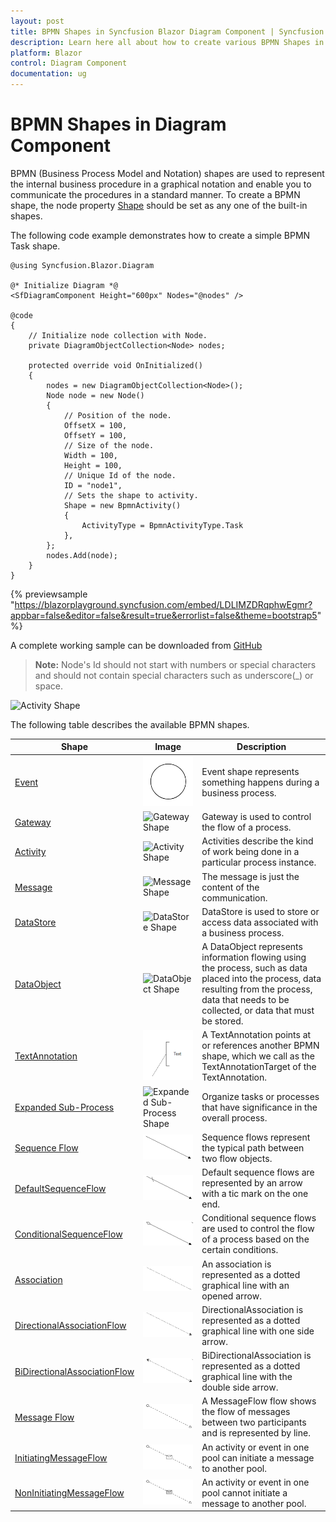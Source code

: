 ```yaml
---
layout: post
title: BPMN Shapes in Syncfusion Blazor Diagram Component | Syncfusion
description: Learn here all about how to create various BPMN Shapes in Syncfusion Blazor Diagram component and more.
platform: Blazor
control: Diagram Component
documentation: ug
---
```


# BPMN Shapes in Diagram Component

BPMN (Business Process Model and Notation) shapes are used to represent the internal business procedure in a graphical notation and enable you to communicate the procedures in a standard manner. To create a BPMN shape, the node property [Shape](https://help.syncfusion.com/cr/blazor/Syncfusion.Blazor.Diagram.Shape.html) should be set as any one of the built-in shapes.

The following code example demonstrates how to create a simple BPMN Task shape.

```cshtml
@using Syncfusion.Blazor.Diagram

@* Initialize Diagram *@
<SfDiagramComponent Height="600px" Nodes="@nodes" />

@code
{
    // Initialize node collection with Node.
    private DiagramObjectCollection<Node> nodes;

    protected override void OnInitialized()
    {
        nodes = new DiagramObjectCollection<Node>();
        Node node = new Node()
        {
            // Position of the node.
            OffsetX = 100,
            OffsetY = 100,
            // Size of the node.
            Width = 100,
            Height = 100,
            // Unique Id of the node.
            ID = "node1",
            // Sets the shape to activity.
            Shape = new BpmnActivity()
            {
                ActivityType = BpmnActivityType.Task
            },
        };
        nodes.Add(node);
    }
}
```
{% previewsample "https://blazorplayground.syncfusion.com/embed/LDLIMZDRqphwEgmr?appbar=false&editor=false&result=true&errorlist=false&theme=bootstrap5" %}

A complete working sample can be downloaded from [GitHub](https://github.com/SyncfusionExamples/Blazor-Diagram-Examples/tree/master/UG-Samples/BpmnEditor/BpmnShape/BpmnShape)


>**Note:** Node's Id should not start with numbers or special characters and should not contain special characters such as underscore(_) or space.

![Activity Shape](../images/Task.png) 

The following table describes the available BPMN shapes.

| Shape | Image | Description|
| -------- | -------- | -------- |
| [Event](https://help.syncfusion.com/cr/blazor/Syncfusion.Blazor.Diagram.BpmnDataObject.html) | ![Event Shape](../images/Bpmn-Event-Start.png) |Event shape represents something happens during a business process.|
| [Gateway](https://help.syncfusion.com/cr/blazor/Syncfusion.Blazor.Diagram.BpmnGateway.html) | ![Gateway Shape](../images/Gateway.png) |Gateway is used to control the flow of a process.|
| [Activity](https://help.syncfusion.com/cr/blazor/Syncfusion.Blazor.Diagram.BpmnActivity.html) | ![Activity Shape](../images/Task.png) |Activities describe the kind of work being done in a particular process instance.|
| [Message](https://help.syncfusion.com/cr/blazor/Syncfusion.Blazor.Diagram.BpmnMessage.html) | ![Message Shape](../images/Message.png) |The message is just the content of the communication.|
| [DataStore](https://help.syncfusion.com/cr/blazor/Syncfusion.Blazor.Diagram.BpmnDataObject.html) | ![DataStore Shape](../images/Datasource.png) |DataStore is used to store or access data associated with a business process.|
| [DataObject](https://help.syncfusion.com/cr/blazor/Syncfusion.Blazor.Diagram.BpmnDataObject.html) | ![DataObject Shape](../images/Dataobject.png) |A DataObject represents information flowing using the process, such as data placed into the process, data resulting from the process, data that needs to be collected, or data that must be stored.|
| [TextAnnotation](https://help.syncfusion.com/cr/blazor/Syncfusion.Blazor.Diagram.BpmnTextAnnotation.html) | ![TextAnnotation Shape](../images/Bpmn-TextAnnotation-Auto.png) |A TextAnnotation points at or references another BPMN shape, which we call as the TextAnnotationTarget of the TextAnnotation.|
| [Expanded Sub-Process](https://help.syncfusion.com/cr/blazor/Syncfusion.Blazor.Diagram.BpmnExpandedSubProcess.html) | ![Expanded Sub-Process Shape](../images/Group.png) |Organize tasks or processes that have significance in the overall process.|
| [Sequence Flow](https://help.syncfusion.com/cr/blazor/Syncfusion.Blazor.Diagram.BpmnFlowType.html#Syncfusion_Blazor_Diagram_BpmnFlowType_SequenceFlow) | ![Sequence Flow  Shape](../images/Bpmn-SequenceFlow.png) |Sequence flows represent the typical path between two flow objects.|
| [DefaultSequenceFlow](https://help.syncfusion.com/cr/blazor/Syncfusion.Blazor.Diagram.BpmnFlowType.html#Syncfusion_Blazor_Diagram_BpmnFlowType_DefaultSequenceFlow) | ![Default Sequence BPMN Shape](../images/Bpmn-DefaultSequentialFlow.png) |Default sequence flows are represented by an arrow with a tic mark on the one end.|
| [ConditionalSequenceFlow](https://help.syncfusion.com/cr/blazor/Syncfusion.Blazor.Diagram.BpmnFlowType.html#Syncfusion_Blazor_Diagram_BpmnFlowType_ConditionalSequenceFlow) | ![Conditional Sequence BPMN Shape](../images/Bpmn-ConditionalSequenceFlow.png) |Conditional sequence flows are used to control the flow of a process based on the certain conditions.|
| [Association](https://help.syncfusion.com/cr/blazor/Syncfusion.Blazor.Diagram.BpmnFlowType.html#Syncfusion_Blazor_Diagram_BpmnFlowType_AssociationFlow) | ![Association Shape](../images/Bpmn-AssociationFlow.png) |An association is represented as a dotted graphical line with an opened arrow.|
| [DirectionalAssociationFlow](https://help.syncfusion.com/cr/blazor/Syncfusion.Blazor.Diagram.BpmnFlowType.html#Syncfusion_Blazor_Diagram_BpmnFlowType_DirectionalAssociationFlow) | ![Directional BPMN FlowShapes](../images/Bpmn-DirectionalAssociatinFlow.png) |DirectionalAssociation is represented as a dotted graphical line with one side arrow.|
| [BiDirectionalAssociationFlow](https://help.syncfusion.com/cr/blazor/Syncfusion.Blazor.Diagram.BpmnFlowType.html#Syncfusion_Blazor_Diagram_BpmnFlowType_BiDirectionalAssociationFlow) | ![BiDirectional BPMN FlowShapes](../images/Bpmn-BidirectionalAssociationFlow.png) |BiDirectionalAssociation is represented as a dotted graphical line with the double side arrow.|
| [Message Flow](https://help.syncfusion.com/cr/blazor/Syncfusion.Blazor.Diagram.BpmnFlowType.html#Syncfusion_Blazor_Diagram_BpmnFlowType_MessageFlow) | ![Message Flow Shape](../images/Bpmn-MessageFlow.png) |A MessageFlow flow shows the flow of messages between two participants and is represented by line.|
| [InitiatingMessageFlow](https://help.syncfusion.com/cr/blazor/Syncfusion.Blazor.Diagram.BpmnFlowType.html#Syncfusion_Blazor_Diagram_BpmnFlowType_InitiatingMessageFlow) | ![InitiatingMessage Message BPMN Shape](../images/Bpmn-NonInitiatingMessageFlow.png) |An activity or event in one pool can initiate a message to another pool.|
| [NonInitiatingMessageFlow](https://help.syncfusion.com/cr/blazor/Syncfusion.Blazor.Diagram.BpmnFlowType.html#Syncfusion_Blazor_Diagram_BpmnFlowType_NonInitiatingMessageFlow) | ![NonInitiatingMessage Message BPMN Shape](../images/Bpmn-InitiatingMessageFlow.png) |An activity or event in one pool cannot initiate a message to another pool.|
